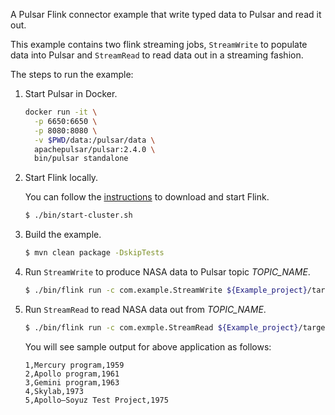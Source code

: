 A Pulsar Flink connector example that write typed data to Pulsar and read it out.

This example contains two flink streaming jobs,
`StreamWrite` to populate data into Pulsar and `StreamRead` to read data out in a streaming fashion.

The steps to run the example:

1. Start Pulsar in Docker.
    
    ```bash
    docker run -it \
      -p 6650:6650 \
      -p 8080:8080 \
      -v $PWD/data:/pulsar/data \
      apachepulsar/pulsar:2.4.0 \
      bin/pulsar standalone
    ```

2. Start Flink locally.
    
    You can follow the [instructions](https://ci.apache.org/projects/flink/flink-docs-release-1.9/getting-started/tutorials/local_setup.html) to download and start Flink.
    
    ```bash
    $ ./bin/start-cluster.sh
    ```

3. Build the example.

    ```bash
    $ mvn clean package -DskipTests
    ```
   
4. Run `StreamWrite` to produce NASA data to Pulsar topic _TOPIC_NAME_.

    ```bash
    $ ./bin/flink run -c com.example.StreamWrite ${Example_project}/target/flink-connector-test-1.0-SNAPSHOT.jar [TOPIC_NAME]
    ```
   
5. Run `StreamRead` to read NASA data out from _TOPIC_NAME_.

    ```bash
    $ ./bin/flink run -c com.exmple.StreamRead ${Example_project}/target/flink-connector-test-1.0-SNAPSHOT.jar [TOPIC_NAME]
    ```
   
   You will see sample output for above application as follows:
   
    ```
    1,Mercury program,1959
    2,Apollo program,1961
    3,Gemini program,1963
    4,Skylab,1973
    5,Apollo–Soyuz Test Project,1975 
    ```